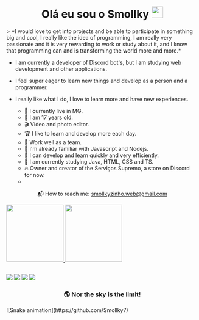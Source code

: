 <h1 align='center'>
Olá eu sou o Smollky <img src="https://raw.githubusercontent.com/iampavangandhi/iampavangandhi/master/gifs/Hi.gif" width="30px">
</h1>
> *I would love to get into projects and be able to participate in something big and cool, I really like the idea of programming, I am really very passionate and it is very rewarding to work or study about it, and I know that programming can and is transforming the world more and more.*

- I am currently a developer of Discord bot's, but I am studying web development and other applications.

- I feel super eager to learn new things and develop as a person and a programmer.

- I really like what I do, I love to learn more and have new experiences.

  - 🧳 I currently live in MG.
  - 💫 I am 17 years old.
  - 🎬 Video and photo editor.
  - 🏆 I like to learn and develop more each day.
  - 🤝 Work well as a team.
  - 🚀 I'm already familiar with Javascript and Nodejs.
  - 🎯 I can develop and learn quickly and very efficiently.
  - 🌱 I am currently studying Java, HTML, CSS and TS.
  - 🔥 Owner and creator of the Serviços Supremo, a store on Discord for now.
  - 
<p align='center'>
  📬 How to reach me: <a href='mailto:smollkyzinho.web@gmail.com'>smollkyzinho.web@gmail.com</a>
</p>

 <div>
  <a href="https://github.com/Smollky7">
  <img height="150em" src="https://github-readme-stats.vercel.app/api?username=Smollky7&show_icons=true&theme=graywhite&include_all_commits=true&count_private=true"/>
  <img height="150em" src="https://github-readme-stats.vercel.app/api/top-langs/?username=Smollky7&layout=compact&langs_count=7&theme=graywhite"/>
</div>
  
 ##
<div>
  <a href="https://instagram.com/smollky7" target="_blank"><img src="https://img.shields.io/badge/Instagram-E4405F?style=for-the-badge&logo=instagram&logoColor=white" target="_blank"></a>
  <a href="https://twitter.com/Smollky7" target="_blank"><img src="https://img.shields.io/badge/Twitter-1DA1F2?style=for-the-badge&logo=twitter&logoColor=white" target="_blank"></a>
  <a href="https://open.spotify.com/user/3yd0h5mhvxz26lnaronbydwgv?si=rdzptMbYTuORYMA89iyT4Q" target="_blank"><img src="https://img.shields.io/badge/Spotify-1ED760?&style=for-the-badge&logo=spotify&logoColor=white" target="_blank"></a>
<a href="https://discord.gg/nucdu6WPxf" target="_blank"><img src="https://img.shields.io/badge/Discord-7289DA?style=for-the-badge&logo=discord&logoColor=white" target="_blank"></a>
</div>
  
<h3 align='center'>
  🌎 Nor the sky is the limit!
</h3>
<div>
  ![Snake animation](https://github.com/Smollky7)
</div>
